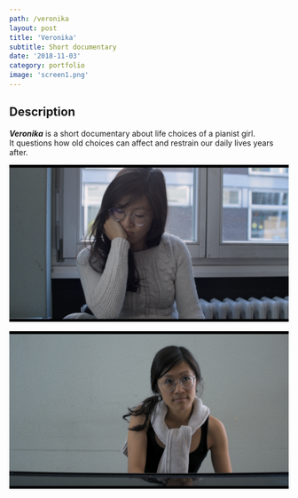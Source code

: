 ```yaml
---
path: /veronika
layout: post
title: 'Veronika'
subtitle: Short documentary
date: '2018-11-03'
category: portfolio
image: 'screen1.png'
---
```


## Description

**_Veronika_** is a short documentary about life choices of a pianist girl.  
It questions how old choices can affect and restrain our daily lives years after.

![](screen1.png)

![](screen2.png)
